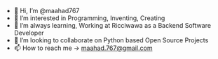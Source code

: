 - 👋 Hi, I’m @maahad767
- 👀 I’m interested in Programming, Inventing, Creating
- 🌱 I’m always learning, Working at Ricciwawa as a Backend Software Developer
- 💞️ I’m looking to collaborate on Python based Open Source Projects
- 📫 How to reach me -> maahad.767@gmail.com

<!---
maahad767/maahad767 is a ✨ special ✨ repository because its `README.md` (this file) appears on your GitHub profile.
You can click the Preview link to take a look at your changes.
--->
